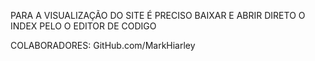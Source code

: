 PARA A VISUALIZAÇÃO DO SITE É PRECISO BAIXAR E ABRIR DIRETO O INDEX PELO O EDITOR DE CODIGO

COLABORADORES: GitHub.com/MarkHiarley
